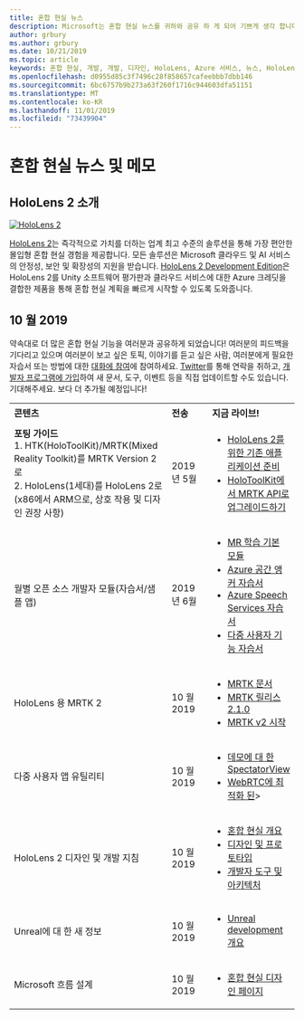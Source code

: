 ```yaml
---
title: 혼합 현실 뉴스
description: Microsoft는 혼합 현실 뉴스를 귀하와 공유 하 게 되어 기쁘게 생각 합니다. 사용자 의견을 기다리고 있으며 대화를 참여 하도록 초대 하 고 싶습니다.
author: grbury
ms.author: grbury
ms.date: 10/21/2019
ms.topic: article
keywords: 혼합 현실, 개발, 개발, 디자인, HoloLens, Azure 서비스, 뉴스, HoloLens 2
ms.openlocfilehash: d0955d85c3f7496c28f858657cafeebbb7dbb146
ms.sourcegitcommit: 6bc6757b9b273a63f260f1716c944603dfa51151
ms.translationtype: MT
ms.contentlocale: ko-KR
ms.lasthandoff: 11/01/2019
ms.locfileid: "73439904"
---
```

# <a name="mixed-reality-news-and-notes"></a>혼합 현실 뉴스 및 메모

## <a name="introducing-hololens-2"></a>HoloLens 2 소개

[![HoloLens 2](images/hololens2.jpg)](https://www.microsoft.com/hololens/hardware)

[HoloLens 2](https://www.microsoft.com/hololens/hardware)는 즉각적으로 가치를 더하는 업계 최고 수준의 솔루션을 통해 가장 편안한 몰입형 혼합 현실 경험을 제공합니다. 모든 솔루션은 Microsoft 클라우드 및 AI 서비스의 안정성, 보안 및 확장성의 지원을 받습니다. [HoloLens 2 Development Edition](https://www.microsoft.com//hololens/developers)은 HoloLens 2를 Unity 소프트웨어 평가판과 클라우드 서비스에 대한 Azure 크레딧을 결합한 제품을 통해 혼합 현실 계획을 빠르게 시작할 수 있도록 도와줍니다.

## <a name="october-2019"></a>10 월 2019

약속대로 더 많은 혼합 현실 기능을 여러분과 공유하게 되었습니다! 여러분의 피드백을 기다리고 있으며 여러분이 보고 싶은 토픽, 이야기를 듣고 싶은 사람, 여러분에게 필요한 자습서 또는 방법에 대한 [대화에 참여](https://holodevelopersslack.azurewebsites.net/)에 참여하세요. [Twitter](https://twitter.com/MxdRealityDev)를 통해 연락을 취하고, [개발자 프로그램에 가입](https://aka.ms/iwantmr)하여 새 문서, 도구, 이벤트 등을 직접 업데이트할 수도 있습니다. 기대해주세요. 보다 더 추가될 예정입니다!

<table>
<tr>
<th style="width: 400px; text-align:left;">콘텐츠</th><th style="width: 125px; text-align:left;">전송</th><th style="width: 125px; text-align:left;">지금 라이브!</th>
</tr> 
<tr>
<td><b>포팅 가이드</b> <br>1. HTK(HoloToolKit)/MRTK(Mixed Reality Toolkit)를 MRTK Version 2로
<br>2. HoloLens(1세대)를 HoloLens 2로(x86에서 ARM으로, 상호 작용 및 디자인 권장 사항)
</td></td><td>2019년 5월</td><td> <ul><li><a href=https://docs.microsoft.com/windows/mixed-reality/mrtk-porting-guide>HoloLens 2를 위한 기존 애플리케이션 준비</a><li><a href=https://microsoft.github.io/MixedRealityToolkit-Unity/Documentation/HTKToMRTKPortingGuide.html>HoloToolKit에서 MRTK API로 업그레이드하기</a></td>
</tr>
<tr>
<td>월별 오픈 소스 개발자 모듈(자습서/샘플 앱)</td><td>2019년 6월</td><td> <ul><li><a href=https://docs.microsoft.com/windows/mixed-reality/mrlearning-base-ch1>MR 학습 기본 모듈</a><li><a href=https://docs.microsoft.com/windows/mixed-reality/mrlearning-asa-ch1>Azure 공간 앵커 자습서</a><li><a href=https://docs.microsoft.com/windows/mixed-reality/mrlearning-speechsdk-ch1>Azure Speech Services 자습서</a><li><a href=https://docs.microsoft.com/windows/mixed-reality/mrlearning-sharing(photon)-ch1>다중 사용자 기능 자습서</a></td>
</tr>
<tr>
<td>HoloLens 용 MRTK 2</td><td>10 월 2019</td><td> <ul><li><a href=https://microsoft.github.io/MixedRealityToolkit-Unity/Documentation/GettingStartedWithTheMRTK.html>MRTK 문서</a><li><a href=https://github.com/Microsoft/MixedRealityToolkit-Unity/releases>MRTK 릴리스 2.1.0</a><li><a href=https://docs.microsoft.com/windows/mixed-reality/mrtk-getting-started>MRTK v2 시작</a></td>
</tr>
<tr>
<td>다중 사용자 앱 유틸리티</td><td>10 월 2019</td><td> <ul><li><a href=https://docs.microsoft.com/windows/mixed-reality/spectator-view>데모에 대 한 SpectatorView</a><li><a href=https://github.com/microsoft/MixedReality-WebRTC>WebRTC에 최적화 된</a>></td>
</tr>
<tr>
<td>HoloLens 2 디자인 및 개발 지침</td><td>10 월 2019</td><td> <ul><li><a href=https://docs.microsoft.com/windows/mixed-reality/>혼합 현실 개요</a><li><a href=https://docs.microsoft.com/windows/mixed-reality/design>디자인 및 프로토타입</a><li><a href=https://docs.microsoft.com/windows/mixed-reality/development>개발자 도구 및 아키텍처</a></td>
</tr>
<tr>
  <td>Unreal에 대 한 새 정보</td><td>10 월 2019</td><td> <ul><li><a href=https://docs.microsoft.com/windows/mixed-reality/unreal-development-overview>Unreal development 개요</a></td>
</tr>
<tr>
  <td>Microsoft 흐름 설계</td><td>10 월 2019</td><td> <ul><li><a href=https://www.microsoft.com/design/fluent/>혼합 현실 디자인 페이지</a></td>
</tr>
</table>
